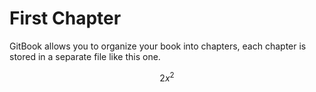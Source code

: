 # First Chapter

GitBook allows you to organize your book into chapters, each chapter is stored in a separate file like this one.



$$2x^2$$

